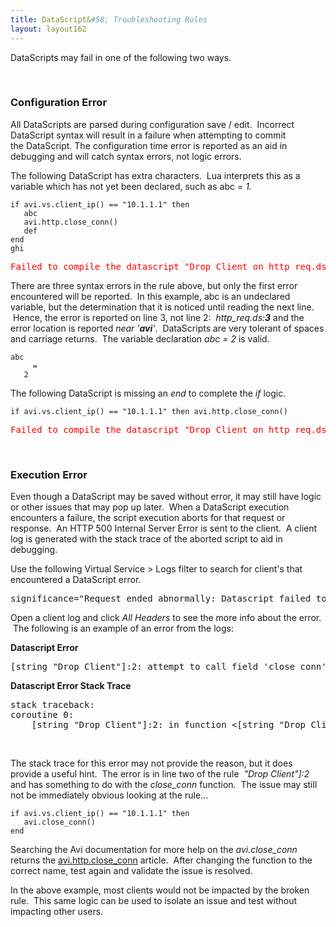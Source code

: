 ```yaml
---
title: DataScript&#58; Troubleshooting Rules
layout: layout162
---
```

DataScripts may fail in one of the following two ways.

 

### Configuration Error

All DataScripts are parsed during configuration save / edit.  Incorrect DataScript syntax will result in a failure when attempting to commit the DataScript. The configuration time error is reported as an aid in debugging and will catch syntax errors, not logic errors.

The following DataScript has extra characters.  Lua interprets this as a variable which has not yet been declared, such as abc *= 1.*

<pre><code class="language-lua">if avi.vs.client_ip() == "10.1.1.1" then
   abc
   avi.http.close_conn()
   def
end
ghi</code></pre>  

<pre class=""><span style="color: #ff0000;">Failed to compile the datascript "Drop_Client_on_http_req.ds": luac: Drop_Client_on_http_req.ds:3: '=' expected near 'avi'</span></pre> 

There are three syntax errors in the rule above, but only the first error encountered will be reported.  In this example, abc is an undeclared variable, but the determination that it is noticed until reading the next line.  Hence, the error is reported on line 3, not line 2:  *http_req.ds:**3*** and the error location is reported *near '**avi**'*.  DataScripts are very tolerant of spaces and carriage returns.  The variable declaration *abc = 2* is valid.

<pre><code class="language-lua">abc
     =
   2</code></pre>  

The following DataScript is missing an *end* to complete the *if* logic.

<pre><code class="language-lua">if avi.vs.client_ip() == "10.1.1.1" then avi.http.close_conn()</code></pre>  

<pre class=""><span style="color: #ff0000;">Failed to compile the datascript "Drop_Client_on_http_req.ds": luac: Drop_Client_on_http_req.ds:1: 'end' expected near '&lt;eof&gt;'</span></pre> 

 

### Execution Error

Even though a DataScript may be saved without error, it may still have logic or other issues that may pop up later.  When a DataScript execution encounters a failure, the script execution aborts for that request or response.  An HTTP 500 Internal Server Error is sent to the client.  A client log is generated with the stack trace of the aborted script to aid in debugging.

Use the following Virtual Service > Logs filter to search for client's that encountered a DataScript error.

<pre class="">significance="Request ended abnormally: Datascript failed to execute"</pre> 

Open a client log and click *All Headers* to see the more info about the error.  The following is an example of an error from the logs:

**Datascript Error**

<pre class="ng-binding">[string "Drop Client"]:2: attempt to call field 'close_conn' (a nil value)</pre> 

**Datascript Error Stack Trace**

<pre class="ng-binding">stack traceback:
coroutine 0:
	[string "Drop Client"]:2: in function &lt;[string "Drop Client"]:1&gt;</pre> 

 

The stack trace for this error may not provide the reason, but it does provide a useful hint.  The error is in line two of the rule  *"Drop Client"]:2* and has something to do with the *close_conn* function.  The issue may still not be immediately obvious looking at the rule...

<pre><code class="language-lua">if avi.vs.client_ip() == "10.1.1.1" then
   avi.close_conn()
end</code></pre>  

Searching the Avi documentation for more help on the *avi.close_conn* returns the <a href="/docs/16.2/datascript-avi-http-close_conn/">avi.http.close_conn</a> article.  After changing the function to the correct name, test again and validate the issue is resolved.

In the above example, most clients would not be impacted by the broken rule.  This same logic can be used to isolate an issue and test without impacting other users.
